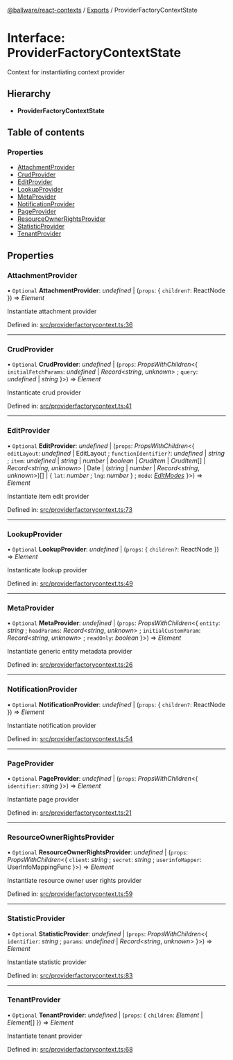 [@ballware/react-contexts](../README.md) / [Exports](../modules.md) / ProviderFactoryContextState

# Interface: ProviderFactoryContextState

Context for instantiating context provider

## Hierarchy

* **ProviderFactoryContextState**

## Table of contents

### Properties

- [AttachmentProvider](providerfactorycontextstate.md#attachmentprovider)
- [CrudProvider](providerfactorycontextstate.md#crudprovider)
- [EditProvider](providerfactorycontextstate.md#editprovider)
- [LookupProvider](providerfactorycontextstate.md#lookupprovider)
- [MetaProvider](providerfactorycontextstate.md#metaprovider)
- [NotificationProvider](providerfactorycontextstate.md#notificationprovider)
- [PageProvider](providerfactorycontextstate.md#pageprovider)
- [ResourceOwnerRightsProvider](providerfactorycontextstate.md#resourceownerrightsprovider)
- [StatisticProvider](providerfactorycontextstate.md#statisticprovider)
- [TenantProvider](providerfactorycontextstate.md#tenantprovider)

## Properties

### AttachmentProvider

• `Optional` **AttachmentProvider**: *undefined* \| (`props`: { `children?`: ReactNode  }) => *Element*

Instantiate attachment provider

Defined in: [src/providerfactorycontext.ts:36](https://github.com/frankball/ballware-react-contexts/blob/214ba92/src/providerfactorycontext.ts#L36)

___

### CrudProvider

• `Optional` **CrudProvider**: *undefined* \| (`props`: *PropsWithChildren*<{ `initialFetchParams`: *undefined* \| *Record*<*string*, *unknown*\> ; `query`: *undefined* \| *string*  }\>) => *Element*

Instanticate crud provider

Defined in: [src/providerfactorycontext.ts:41](https://github.com/frankball/ballware-react-contexts/blob/214ba92/src/providerfactorycontext.ts#L41)

___

### EditProvider

• `Optional` **EditProvider**: *undefined* \| (`props`: *PropsWithChildren*<{ `editLayout`: *undefined* \| EditLayout ; `functionIdentifier?`: *undefined* \| *string* ; `item`: *undefined* \| *string* \| *number* \| *boolean* \| *CrudItem* \| *CrudItem*[] \| *Record*<*string*, *unknown*\> \| Date \| (*string* \| *number* \| *Record*<*string*, *unknown*\>)[] \| { `lat`: *number* ; `lng`: *number*  } ; `mode`: [*EditModes*](../enums/editmodes.md)  }\>) => *Element*

Instantiate item edit provider

Defined in: [src/providerfactorycontext.ts:73](https://github.com/frankball/ballware-react-contexts/blob/214ba92/src/providerfactorycontext.ts#L73)

___

### LookupProvider

• `Optional` **LookupProvider**: *undefined* \| (`props`: { `children?`: ReactNode  }) => *Element*

Instanticate lookup provider

Defined in: [src/providerfactorycontext.ts:49](https://github.com/frankball/ballware-react-contexts/blob/214ba92/src/providerfactorycontext.ts#L49)

___

### MetaProvider

• `Optional` **MetaProvider**: *undefined* \| (`props`: *PropsWithChildren*<{ `entity`: *string* ; `headParams`: *Record*<*string*, *unknown*\> ; `initialCustomParam`: *Record*<*string*, *unknown*\> ; `readOnly`: *boolean*  }\>) => *Element*

Instantiate generic entity metadata provider

Defined in: [src/providerfactorycontext.ts:26](https://github.com/frankball/ballware-react-contexts/blob/214ba92/src/providerfactorycontext.ts#L26)

___

### NotificationProvider

• `Optional` **NotificationProvider**: *undefined* \| (`props`: { `children?`: ReactNode  }) => *Element*

Instantiate notification provider

Defined in: [src/providerfactorycontext.ts:54](https://github.com/frankball/ballware-react-contexts/blob/214ba92/src/providerfactorycontext.ts#L54)

___

### PageProvider

• `Optional` **PageProvider**: *undefined* \| (`props`: *PropsWithChildren*<{ `identifier`: *string*  }\>) => *Element*

Instantiate page provider

Defined in: [src/providerfactorycontext.ts:21](https://github.com/frankball/ballware-react-contexts/blob/214ba92/src/providerfactorycontext.ts#L21)

___

### ResourceOwnerRightsProvider

• `Optional` **ResourceOwnerRightsProvider**: *undefined* \| (`props`: *PropsWithChildren*<{ `client`: *string* ; `secret`: *string* ; `userinfoMapper`: UserInfoMappingFunc  }\>) => *Element*

Instantiate resource owner user rights provider

Defined in: [src/providerfactorycontext.ts:59](https://github.com/frankball/ballware-react-contexts/blob/214ba92/src/providerfactorycontext.ts#L59)

___

### StatisticProvider

• `Optional` **StatisticProvider**: *undefined* \| (`props`: *PropsWithChildren*<{ `identifier`: *string* ; `params`: *undefined* \| *Record*<*string*, *unknown*\>  }\>) => *Element*

Instantiate statistic provider

Defined in: [src/providerfactorycontext.ts:83](https://github.com/frankball/ballware-react-contexts/blob/214ba92/src/providerfactorycontext.ts#L83)

___

### TenantProvider

• `Optional` **TenantProvider**: *undefined* \| (`props`: { `children`: *Element* \| *Element*[]  }) => *Element*

Instantiate tenant provider

Defined in: [src/providerfactorycontext.ts:68](https://github.com/frankball/ballware-react-contexts/blob/214ba92/src/providerfactorycontext.ts#L68)
